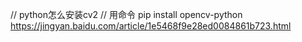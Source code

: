 // python怎么安装cv2
// 用命令 pip install opencv-python
https://jingyan.baidu.com/article/1e5468f9e28ed0084861b723.html
